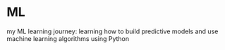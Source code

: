 # ML
my ML learning journey:
learning how to build predictive models and use machine learning algorithms using Python 
